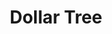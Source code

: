 ---
title: "Dollar Tree"
url: /indianapolis/dollar-tree-north-shadeland-avenue/
shop: variety store
---
